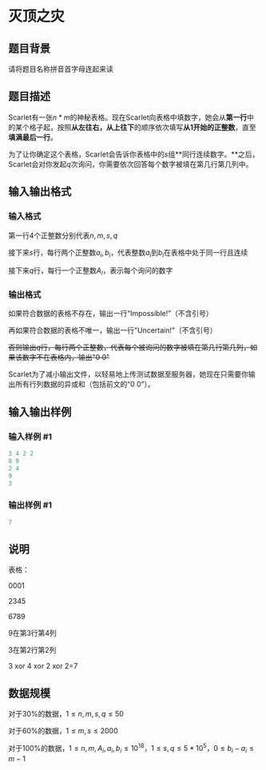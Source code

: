 # 灭顶之灾

## 题目背景

请将题目名称拼音首字母连起来读

## 题目描述

Scarlet有一张$n*m$的神秘表格。现在Scarlet向表格中填数字，她会从**第一行**中的某个格子起，按照**从左往右，从上往下**的顺序依次填写**从$1$开始的正整数**，直至**填满最后一行**。

为了让你确定这个表格，Scarlet会告诉你表格中的$s$组**同行连续数字。**之后，Scarlet会对你发起$q$次询问，你需要依次回答每个数字被填在第几行第几列中。

## 输入输出格式

### 输入格式

第一行$4$个正整数分别代表$n,m,s,q$

接下来$s$行，每行两个正整数$a_i,b_i$，代表整数$a_i$到$b_i$在表格中处于同一行且连续

接下来$q$行，每行一个正整数$A_i$，表示每个询问的数字

### 输出格式

如果符合数据的表格不存在，输出一行“Impossible!”（不含引号）

再如果符合数据的表格不唯一，输出一行"Uncertain!"（不含引号）

~~否则输出$q$行，每行两个正整数，代表每个被询问的数字被填在第几行第几列，如果该数字不在表格内，输出"0 0"~~

Scarlet为了减小输出文件，以轻易地上传测试数据至服务器，她现在只需要你输出所有行列数据的异或和（包括前文的“0 0”）。

## 输入输出样例

### 输入样例 #1

```cpp
3 4 2 2
8 9
2 4
9
3
```


### 输出样例 #1

```cpp
7
```


## 说明

表格：

0001

2345

6789

9在第3行第4列

3在第2行第2列

3 xor 4 xor 2 xor 2=7

## 数据规模

对于30%的数据，$1\leq n,m,s,q\leq50$

对于60%的数据，$1\leq m,s\leq 2000$

对于100%的数据，$1\leq n,m,A_i,a_i,b_i\leq 10^{18}$，$1\leq s,q\leq 5*10^5$，$0\leq b_i-a_i\leq m-1$

